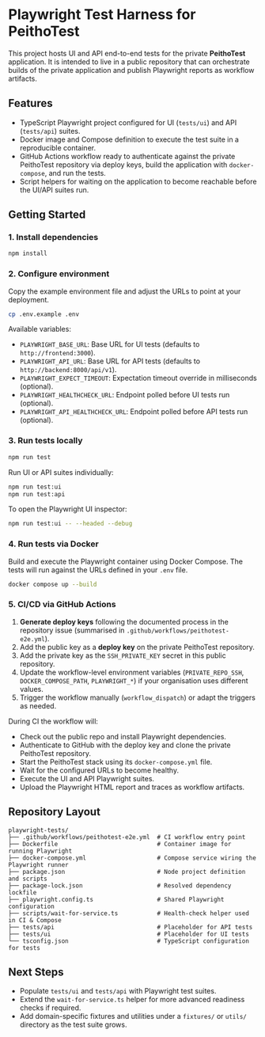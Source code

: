 # Playwright Test Harness for PeithoTest

This project hosts UI and API end-to-end tests for the private **PeithoTest** application. It is
intended to live in a public repository that can orchestrate builds of the private application and
publish Playwright reports as workflow artifacts.

## Features

- TypeScript Playwright project configured for UI (`tests/ui`) and API (`tests/api`) suites.
- Docker image and Compose definition to execute the test suite in a reproducible container.
- GitHub Actions workflow ready to authenticate against the private PeithoTest repository via
  deploy keys, build the application with `docker-compose`, and run the tests.
- Script helpers for waiting on the application to become reachable before the UI/API suites run.

## Getting Started

### 1. Install dependencies

```bash
npm install
```

### 2. Configure environment

Copy the example environment file and adjust the URLs to point at your deployment.

```bash
cp .env.example .env
```

Available variables:

- `PLAYWRIGHT_BASE_URL`: Base URL for UI tests (defaults to `http://frontend:3000`).
- `PLAYWRIGHT_API_URL`: Base URL for API tests (defaults to `http://backend:8000/api/v1`).
- `PLAYWRIGHT_EXPECT_TIMEOUT`: Expectation timeout override in milliseconds (optional).
- `PLAYWRIGHT_HEALTHCHECK_URL`: Endpoint polled before UI tests run (optional).
- `PLAYWRIGHT_API_HEALTHCHECK_URL`: Endpoint polled before API tests run (optional).

### 3. Run tests locally

```bash
npm run test
```

Run UI or API suites individually:

```bash
npm run test:ui
npm run test:api
```

To open the Playwright UI inspector:

```bash
npm run test:ui -- --headed --debug
```

### 4. Run tests via Docker

Build and execute the Playwright container using Docker Compose. The tests will run against the
URLs defined in your `.env` file.

```bash
docker compose up --build
```

### 5. CI/CD via GitHub Actions

1. **Generate deploy keys** following the documented process in the repository issue (summarised in
   `.github/workflows/peithotest-e2e.yml`).
2. Add the public key as a **deploy key** on the private PeithoTest repository.
3. Add the private key as the `SSH_PRIVATE_KEY` secret in this public repository.
4. Update the workflow-level environment variables (`PRIVATE_REPO_SSH`,
   `DOCKER_COMPOSE_PATH`, `PLAYWRIGHT_*`) if your organisation uses different values.
5. Trigger the workflow manually (`workflow_dispatch`) or adapt the triggers as needed.

During CI the workflow will:

- Check out the public repo and install Playwright dependencies.
- Authenticate to GitHub with the deploy key and clone the private PeithoTest repository.
- Start the PeithoTest stack using its `docker-compose.yml` file.
- Wait for the configured URLs to become healthy.
- Execute the UI and API Playwright suites.
- Upload the Playwright HTML report and traces as workflow artifacts.

## Repository Layout

```
playwright-tests/
├── .github/workflows/peithotest-e2e.yml  # CI workflow entry point
├── Dockerfile                            # Container image for running Playwright
├── docker-compose.yml                    # Compose service wiring the Playwright runner
├── package.json                          # Node project definition and scripts
├── package-lock.json                     # Resolved dependency lockfile
├── playwright.config.ts                  # Shared Playwright configuration
├── scripts/wait-for-service.ts           # Health-check helper used in CI & Compose
├── tests/api                             # Placeholder for API tests
├── tests/ui                              # Placeholder for UI tests
└── tsconfig.json                         # TypeScript configuration for tests
```

## Next Steps

- Populate `tests/ui` and `tests/api` with Playwright test suites.
- Extend the `wait-for-service.ts` helper for more advanced readiness checks if required.
- Add domain-specific fixtures and utilities under a `fixtures/` or `utils/` directory as the test
  suite grows.


